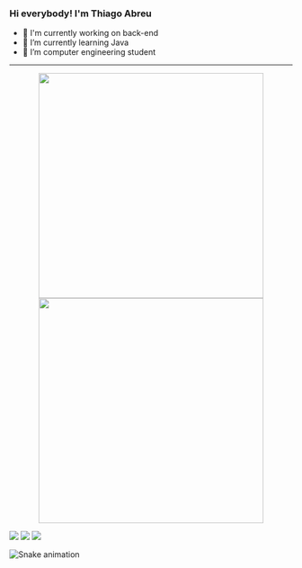 ### Hi everybody! I'm Thiago Abreu

- 🔭 I'm currently working on back-end 
- 🌱 I’m currently learning Java
- 🤔 I’m computer engineering student


---
<p align = "center">
  <img src = "https://github-readme-stats.vercel.app/api?username=ThiagoAbreu9&show_icons=true&theme=gruvbox" width = 400>
  <img src = "https://github-readme-streak-stats.herokuapp.com?user=ThiagoAbreu9&theme=gruvbox&hide_border=true" width = 400>
</p>

<div> 
  <a href="https://instagram.com/thiago_abreu_" target="_blank"><img src="https://img.shields.io/badge/-Instagram-%23E4405F?style=for-the-badge&logo=instagram&logoColor=white" target="_blank"></a>
  <a href = "mailto:tas3@icomp.ufam.edu.br"><img src="https://img.shields.io/badge/-Gmail-%23333?style=for-the-badge&logo=gmail&logoColor=white" target="_blank"></a>
  <a href="https://www.linkedin.com/in/thiago-abreu-dos-santos-380113232" target="_blank"><img src="https://img.shields.io/badge/-LinkedIn-%230077B5?style=for-the-badge&logo=linkedin&logoColor=white" target="_blank"></a> 
 
  ![Snake animation](https://github.com/ThiagoAbreu9/ThiagoAbreu9/blob/output/github-contribution-grid-snake.svg)
 
</div>
